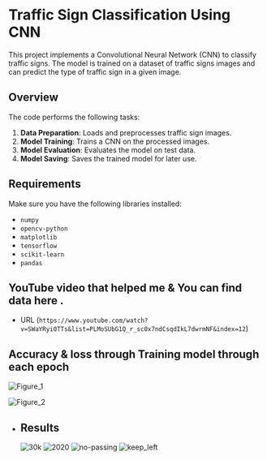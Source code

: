 
# Traffic Sign Classification Using CNN

This project implements a Convolutional Neural Network (CNN) to classify traffic signs. The model is trained on a dataset of traffic signs images and can predict the type of traffic sign in a given image.

## Overview

The code performs the following tasks:
1. **Data Preparation**: Loads and preprocesses traffic sign images.
2. **Model Training**: Trains a CNN on the processed images.
3. **Model Evaluation**: Evaluates the model on test data.
4. **Model Saving**: Saves the trained model for later use.

## Requirements

Make sure you have the following libraries installed:
- `numpy`
- `opencv-python`
- `matplotlib`
- `tensorflow`
- `scikit-learn`
- `pandas`
  

## YouTube video that helped me & You can find data here .
- URL (`https://www.youtube.com/watch?v=SWaYRyi0TTs&list=PLMoSUbG1Q_r_sc0x7ndCsqdIkL7dwrmNF&index=12`)


## Accuracy & loss through Training model through each epoch
![Figure_1](https://github.com/user-attachments/assets/48181010-b0e4-4f7e-ba55-0ab71b4a5e8b)

![Figure_2](https://github.com/user-attachments/assets/63f09e4c-643e-457a-a421-89d3552f06e2)


- ## Results
  ![30k](https://github.com/user-attachments/assets/4e538828-4603-4b26-b75a-f0510e7dabeb)
  ![2020](https://github.com/user-attachments/assets/86908206-13b7-46eb-983c-0e20715de1f3)
  ![no-passing](https://github.com/user-attachments/assets/30dbaace-0935-40ff-834b-c580e7a1e803)
  ![keep_left](https://github.com/user-attachments/assets/0193e13d-41d8-4994-9c2d-265ba0e58867)

